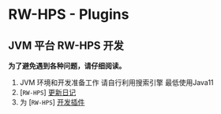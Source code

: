 # RW-HPS - Plugins
## JVM 平台 RW-HPS 开发

**为了避免遇到各种问题，请仔细阅读。**

1. JVM 环境和开发准备工作 请自行利用搜索引擎 最低使用Java11  
2. [`RW-HPS`] [更新日记](../update/Change.md)
3. 为 [`RW-HPS`] [开发插件](https://github.com/RW-HPS/RW-HPS-ExampleJavaPlugin)
